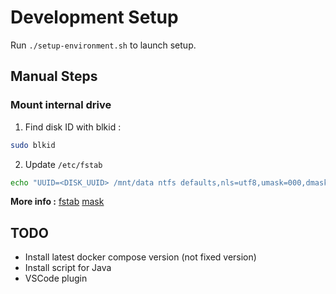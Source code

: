 # Development Setup

Run `./setup-environment.sh` to launch setup.

## Manual Steps

### Mount internal drive

1. Find disk ID with blkid :
```bash
sudo blkid
```

2. Update `/etc/fstab`
```bash
echo "UUID=<DISK_UUID> /mnt/data ntfs defaults,nls=utf8,umask=000,dmask=000,fmask=000,uid=$(id -u),gid=$(id -g) 0 0" | sudo tee -a /etc/fstab
```

**More info :** [fstab](https://askubuntu.com/questions/113733/how-do-i-correctly-mount-a-ntfs-partition-in-etc-fstab) [mask](https://ubuntuforums.org/showthread.php?t=1453342)


## TODO

 - Install latest docker compose version (not fixed version)
 - Install script for Java
 - VSCode plugin